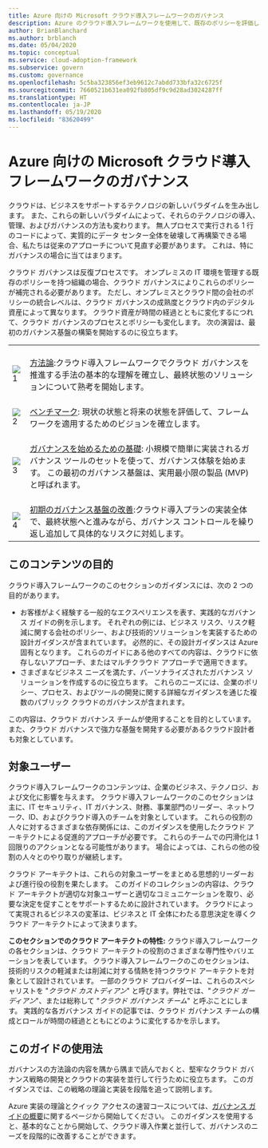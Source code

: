 ```yaml
---
title: Azure 向けの Microsoft クラウド導入フレームワークのガバナンス
description: Azure のクラウド導入フレームワークを使用して、既存のポリシーを評価し、初期ガバナンス基盤を構築し、ガバナンス ツールを繰り返し追加する方法について説明します。
author: BrianBlanchard
ms.author: brblanch
ms.date: 05/04/2020
ms.topic: conceptual
ms.service: cloud-adoption-framework
ms.subservice: govern
ms.custom: governance
ms.openlocfilehash: 5c5ba323856ef3eb9612c7abdd733bfa32c6725f
ms.sourcegitcommit: 7660521b631ea092fb805df9c9d28ad3024287ff
ms.translationtype: HT
ms.contentlocale: ja-JP
ms.lasthandoff: 05/19/2020
ms.locfileid: "83620499"
---
```

# <a name="governance-in-the-microsoft-cloud-adoption-framework-for-azure"></a>Azure 向けの Microsoft クラウド導入フレームワークのガバナンス

クラウドは、ビジネスをサポートするテクノロジの新しいパラダイムを生み出します。 また、これらの新しいパラダイムによって、それらのテクノロジの導入、管理、およびガバナンスの方法も変わります。 無人プロセスで実行される 1 行のコードによって、実質的にデータ センター全体を破壊して再構築できる場合、私たちは従来のアプローチについて見直す必要があります。 これは、特にガバナンスの場合に当てはまります。

クラウド ガバナンスは反復プロセスです。 オンプレミスの IT 環境を管理する既存のポリシーを持つ組織の場合、クラウド ガバナンスによりこれらのポリシーが補完される必要があります。 ただし、オンプレミスとクラウド間の会社のポリシーの統合レベルは、クラウド ガバナンスの成熟度とクラウド内のデジタル資産によって異なります。 クラウド資産が時間の経過とともに変化するにつれて、クラウド ガバナンスのプロセスとポリシーも変化します。 次の演習は、最初のガバナンス基盤の構築を開始するのに役立ちます。

<!-- markdownlint-disable MD033 -->

| | |
|---|---|
| <br> ![1](../_images/icons/1.png) | <br> [方法論](./methodology.md):クラウド導入フレームワークでクラウド ガバナンスを推進する手法の基本的な理解を確立し、最終状態のソリューションについて熟考を開始します。 |
| <br> ![2](../_images/icons/2.png) | <br> [ベンチマーク](./benchmark.md): 現状の状態と将来の状態を評価して、フレームワークを適用するためのビジョンを確立します。 |
| <br> ![3](../_images/icons/3.png) | <br> [ガバナンスを始めるための基礎](./initial-foundation.md): 小規模で簡単に実装されるガバナンス ツールのセットを使って、ガバナンス体験を始めます。 この最初のガバナンス基盤は、実用最小限の製品 (MVP) と呼ばれます。                                |
| <br> ![4](../_images/icons/4.png) | <br> [初期のガバナンス基盤の改善](./foundation-improvements.md):クラウド導入プランの実装全体で、最終状態へと進みながら、ガバナンス コントロールを繰り返し追加して具体的なリスクに対処します。 |

## <a name="objective-of-this-content"></a>このコンテンツの目的

クラウド導入フレームワークのこのセクションのガイダンスには、次の 2 つの目的があります。

- お客様がよく経験する一般的なエクスペリエンスを表す、実践的なガバナンス ガイドの例を示します。 それぞれの例には、ビジネス リスク、リスク軽減に関する会社のポリシー、および技術的ソリューションを実装するための設計ガイダンスが含まれています。 必然的に、その設計ガイダンスは Azure 固有となります。 これらのガイドにある他のすべての内容は、クラウドに依存しないアプローチ、またはマルチクラウド アプローチで適用できます。
- さまざまなビジネス ニーズを満たす、パーソナライズされたガバナンス ソリューションを作成するのに役立ちます。 これらのニーズには、企業のポリシー、プロセス、およびツールの開発に関する詳細なガイダンスを通じた複数のパブリック クラウドのガバナンスが含まれます。

この内容は、クラウド ガバナンス チームが使用することを目的としています。 また、クラウド ガバナンスで強力な基盤を開発する必要があるクラウド設計者も対象としています。

## <a name="intended-audience"></a>対象ユーザー

クラウド導入フレームワークのコンテンツは、企業のビジネス、テクノロジ、および文化に影響を与えます。 クラウド導入フレームワークのこのセクションは主に、IT セキュリティ、IT ガバナンス、財務、事業部門のリーダー、ネットワーク、ID、およびクラウド導入のチームを対象としています。 これらの役割の人々に対するさまざまな依存関係には、このガイダンスを使用したクラウド アーキテクトによる促進的アプローチが必要です。 これらのチームでの円滑化は 1 回限りのアクションとなる可能性があります。 場合によっては、これらの他の役割の人々とのやり取りが継続します。

クラウド アーキテクトは、これらの対象ユーザーをまとめる思想的リーダーおよび進行役の役割を果たします。 このガイドのコレクションの内容は、クラウド アーキテクトが適切な対象ユーザーと適切なコミュニケーションを取り、必要な決定を促すことをサポートするために設計されています。 クラウドによって実現されるビジネスの変革は、ビジネスと IT 全体にわたる意思決定を導くクラウド アーキテクトによって決まります。

**このセクションでのクラウド アーキテクトの特性:** クラウド導入フレームワークの各セクションは、クラウド アーキテクトの役割のさまざまな専門性やバリエーションを表しています。 クラウド導入フレームワークのこのセクションは、技術的リスクの軽減または削減に対する情熱を持つクラウド アーキテクトを対象として設計されています。 一部のクラウド プロバイダーは、これらのスペシャリストを "_クラウド カストディアン_" と呼びます。弊社では、"_クラウド ガーディアン_"、または総称して "_クラウド ガバナンス チーム_" と呼ぶことにします。 実践的な各ガバナンス ガイドの記事では、クラウド ガバナンス チームの構成とロールが時間の経過とともにどのように変化するかを示します。

## <a name="use-this-guide"></a>このガイドの使用法

ガバナンスの方法論の内容を隅から隅まで読んでおくと、堅牢なクラウド ガバナンス戦略の開発とクラウドの実装を並行して行うために役立ちます。 このガイダンスでは、この戦略の理論と実装を段階を追って説明します。

Azure 実装の理論とクイック アクセスの速習コースについては、[ガバナンス ガイドの概要](./guides/index.md)に関するページから開始してください。 このガイダンスを使用すると、基本的なことから開始して、クラウド導入作業と並行して、ガバナンスのニーズを段階的に改善することができます。
